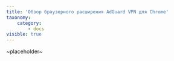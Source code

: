 ```yaml
---
title: 'Обзор браузерного расширения AdGuard VPN для Chrome'
taxonomy:
    category:
        - docs
visible: true
---
```


~placeholder~